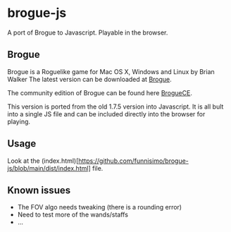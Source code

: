 # brogue-js
A port of Brogue to Javascript.  Playable in the browser.

## Brogue

Brogue is a Roguelike game for Mac OS X, Windows and Linux by Brian Walker
The latest version can be downloaded at [Brogue](http://sites.google.com/site/broguegame/).

The community edition of Brogue can be found here [BrogueCE](https://github.com/tmewett/BrogueCE). 

This version is ported from the old 1.7.5 version into Javascript.  It is all bult into a single JS file and can be included directly into the browser for playing.

## Usage

Look at the (index.html)[https://github.com/funnisimo/brogue-js/blob/main/dist/index.html] file.

## Known issues

* The FOV algo needs tweaking (there is a rounding error)
* Need to test more of the wands/staffs
* ...

